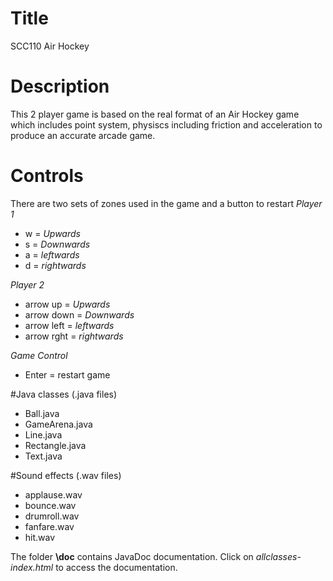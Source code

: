 # Title
SCC110 Air Hockey

# Description
This 2 player game is based on the real format of an Air Hockey game which includes point system, physiscs including friction and acceleration to produce an accurate arcade game.

# Controls
There are two sets of zones used in the game and a button to restart
*Player 1*
+ w = *Upwards*
+ s = *Downwards*
+ a = *leftwards*
+ d = *rightwards*

*Player 2*
+ arrow up = *Upwards*
+ arrow down = *Downwards*
+ arrow left = *leftwards*
+ arrow rght = *rightwards*

*Game Control*
+ Enter = restart game

#Java classes (.java files)

+ Ball.java
+ GameArena.java
+ Line.java
+ Rectangle.java
+ Text.java

#Sound effects (.wav files)

+ applause.wav
+ bounce.wav
+ drumroll.wav
+ fanfare.wav
+ hit.wav

The folder **\doc** contains JavaDoc documentation. Click on *allclasses-index.html* to access the documentation.
